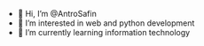 - 👋 Hi, I’m @AntroSafin
- 👀 I’m interested in web and python development
- 🌱 I’m currently learning information technology

<!---
AntroSafin/AntroSafin is a ✨ special ✨ repository because its `README.md` (this file) appears on your GitHub profile.
You can click the Preview link to take a look at your changes.
--->
